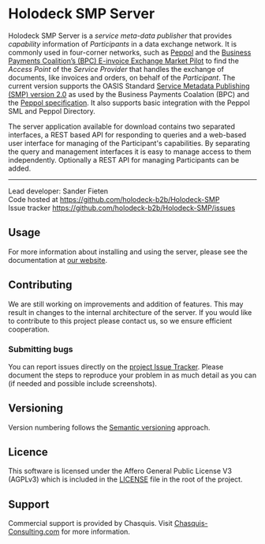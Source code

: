 # Holodeck SMP Server
Holodeck SMP Server is a _service meta-data publisher_ that provides _capability_ information of _Participants_ in a data exchange network. It is commonly used in four-corner networks, such as [Peppol](https://peppol.org) and the [Business Payments Coalition’s (BPC) E-invoice Exchange Market Pilot](https://businesspaymentscoalition.org/) to find the _Access Point_ of the _Service Provider_ that handles the exchange of documents, like invoices and orders, on behalf of the _Participant_.
The current version supports the OASIS Standard [Service Metadata Publishing (SMP) version 2.0](https://docs.oasis-open.org/bdxr/bdx-smp/v2.0/os/bdx-smp-v2.0-os.html) as used by the Business Payments Coalation (BPC) and the [Peppol specification](https://docs.peppol.eu/edelivery/smp/PEPPOL-EDN-Service-Metadata-Publishing-1.2.0-2021-02-24.pdf). It  also supports basic integration with the Peppol SML and Peppol Directory.

The server application available for download contains two separated interfaces, a REST based API for responding to queries and a web-based user interface for managing of the Participant's capabilities. By separating the query and management interfaces it is easy to manage access to them independently. Optionally a REST API for managing Participants can be added.

__________________
Lead developer: Sander Fieten  
Code hosted at https://github.com/holodeck-b2b/Holodeck-SMP  
Issue tracker https://github.com/holodeck-b2b/Holodeck-SMP/issues  

## Usage
For more information about installing and using the server, please see the documentation at [our website](https://holodeck-smp.org/).

## Contributing
We are still working on improvements and addition of features. This may result in changes to the internal architecture of the server. If you would like to contribute to this project please contact us, so we ensure efficient cooperation.

### Submitting bugs
You can report issues directly on the [project Issue Tracker](https://github.com/holodeck-b2b/Holodeck-SMP/issues).
Please document the steps to reproduce your problem in as much detail as you can (if needed and possible include screenshots).

## Versioning
Version numbering follows the [Semantic versioning](http://semver.org/) approach.

## Licence
This software is licensed under the Affero General Public License V3 (AGPLv3) which is included in the [LICENSE](LICENSE) file in the root of the project.

## Support
Commercial support is provided by Chasquis. Visit [Chasquis-Consulting.com](http://chasquis-consulting.com/holodeck-b2b-support/) for more information.
